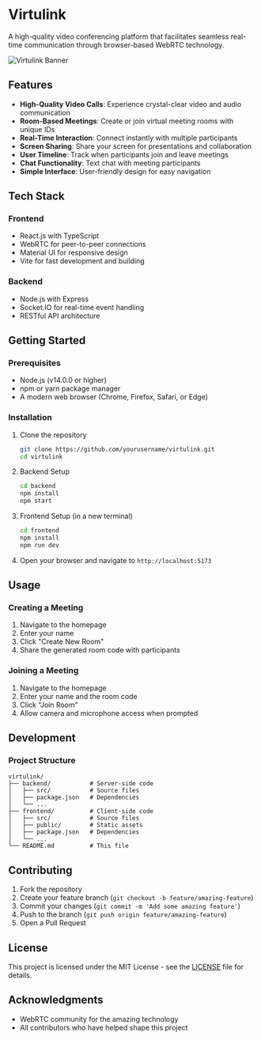 # Virtulink

A high-quality video conferencing platform that facilitates seamless real-time communication through browser-based WebRTC technology.

![Virtulink Banner](https://via.placeholder.com/1200x300?text=Virtulink)

## Features

- **High-Quality Video Calls**: Experience crystal-clear video and audio communication
- **Room-Based Meetings**: Create or join virtual meeting rooms with unique IDs
- **Real-Time Interaction**: Connect instantly with multiple participants
- **Screen Sharing**: Share your screen for presentations and collaboration
- **User Timeline**: Track when participants join and leave meetings
- **Chat Functionality**: Text chat with meeting participants
- **Simple Interface**: User-friendly design for easy navigation

## Tech Stack

### Frontend

- React.js with TypeScript
- WebRTC for peer-to-peer connections
- Material UI for responsive design
- Vite for fast development and building

### Backend

- Node.js with Express
- Socket.IO for real-time event handling
- RESTful API architecture

## Getting Started

### Prerequisites

- Node.js (v14.0.0 or higher)
- npm or yarn package manager
- A modern web browser (Chrome, Firefox, Safari, or Edge)

### Installation

1. Clone the repository

   ```bash
   git clone https://github.com/yourusername/virtulink.git
   cd virtulink
   ```

2. Backend Setup

   ```bash
   cd backend
   npm install
   npm start
   ```

3. Frontend Setup (in a new terminal)

   ```bash
   cd frontend
   npm install
   npm run dev
   ```

4. Open your browser and navigate to `http://localhost:5173`

## Usage

### Creating a Meeting

1. Navigate to the homepage
2. Enter your name
3. Click "Create New Room"
4. Share the generated room code with participants

### Joining a Meeting

1. Navigate to the homepage
2. Enter your name and the room code
3. Click "Join Room"
4. Allow camera and microphone access when prompted

## Development

### Project Structure

```
virtulink/
├── backend/           # Server-side code
│   ├── src/           # Source files
│   ├── package.json   # Dependencies
│   └── ...
├── frontend/          # Client-side code
│   ├── src/           # Source files
│   ├── public/        # Static assets
│   ├── package.json   # Dependencies
│   └── ...
└── README.md          # This file
```

## Contributing

1. Fork the repository
2. Create your feature branch (`git checkout -b feature/amazing-feature`)
3. Commit your changes (`git commit -m 'Add some amazing feature'`)
4. Push to the branch (`git push origin feature/amazing-feature`)
5. Open a Pull Request

## License

This project is licensed under the MIT License - see the [LICENSE](LICENSE) file for details.

## Acknowledgments

- WebRTC community for the amazing technology
- All contributors who have helped shape this project
